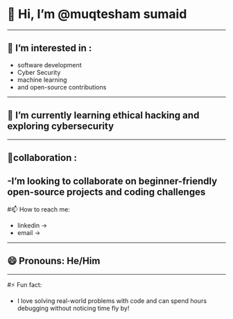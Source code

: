 # 👋 Hi, I’m @muqtesham sumaid
---------------------------------------------------------------------------------------


## 👀 I’m interested in :
 - software development
 - Cyber Security
 - machine learning
 - and open-source contributions
-------------------------------------------------------------------------------------------- 


## 🌱 I’m currently learning ethical hacking and exploring cybersecurity
-------------------------------------------------------------------------------------------


 ## 💞️collaboration :
 -I’m looking to collaborate on beginner-friendly open-source projects and coding challenges  
 ---------------------------------------------------------------------------------------------------

 
#📫 How to reach me:
- linkedin ->
- email  ->
----------------------------------------------------------------------------------------------- 


## 😄 Pronouns: He/Him
  

--------------------------------------------------------------------------------------------------
#⚡ Fun fact:
* I love solving real-world problems with code and can spend hours debugging without noticing time fly by!
